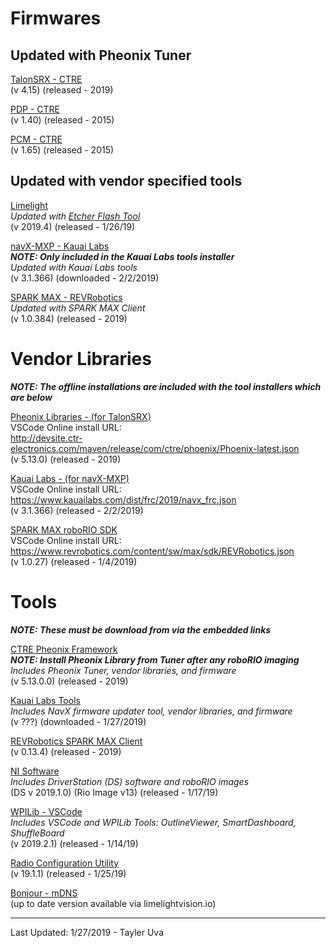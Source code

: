 # Firmwares

## Updated with Pheonix Tuner

[TalonSRX - CTRE](http://www.ctr-electronics.com/control-system/motor-control/talon-srx.html#product_tabs_technical_resources)  
(v 4.15) (released - 2019)

[PDP - CTRE](http://www.ctr-electronics.com/control-system/pdp.html#product_tabs_technical_resources)  
(v 1.40) (released - 2015)

[PCM - CTRE](http://www.ctr-electronics.com/control-system/pcm.html#product_tabs_technical_resources)  
(v 1.65) (released - 2015)

## Updated with vendor specified tools

[Limelight](https://limelightvision.io/pages/downloads)  
*Updated with [Etcher Flash Tool](https://limelightvision.io/pages/downloads)*  
(v 2019.4) (released - 1/26/19)

[navX-MXP - Kauai Labs](https://www.kauailabs.com/support/navx-mxp/kb/faq.php?id=48)  
***NOTE: Only included in the Kauai Labs tools installer***  
*Updated with Kauai Labs tools*  
(v 3.1.366) (downloaded - 2/2/2019)

[SPARK MAX - REVRobotics](http://www.revrobotics.com/sparkmax-software/#spark-max-firmware-updates)  
*Updated with SPARK MAX Client*  
(v 1.0.384) (released - 2019)

# Vendor Libraries

***NOTE: The offline installations are included with the tool installers which are below***

[Pheonix Libraries - (for TalonSRX)](https://phoenix-documentation.readthedocs.io/en/latest/ch05a_CppJava.html#frc-c-java-add-phoenix)  
VSCode Online install URL:  
http://devsite.ctr-electronics.com/maven/release/com/ctre/phoenix/Phoenix-latest.json  
(v 5.13.0) (released - 2019)

[Kauai Labs - (for navX-MXP)](https://pdocs.kauailabs.com/navx-mxp/software/roborio-libraries/java/)  
VSCode Online install URL:  
https://www.kauailabs.com/dist/frc/2019/navx_frc.json   
(v 3.1.366) (released - 2/2/2019)

[SPARK MAX roboRIO SDK](http://www.revrobotics.com/sparkmax-software/#java-api)  
VSCode Online install URL:  
https://www.revrobotics.com/content/sw/max/sdk/REVRobotics.json   
(v 1.0.27) (released - 1/4/2019)

# Tools

***NOTE: These must be download from via the embedded links***

[CTRE Pheonix Framework](http://www.ctr-electronics.com/hro.html#product_tabs_technical_resources)  
***NOTE: Install Pheonix Library from Tuner after any roboRIO imaging***  
*Includes Pheonix Tuner, vendor libraries, and firmware*  
(v 5.13.0.0) (released - 2019)

[Kauai Labs Tools](https://www.kauailabs.com/support/navx-mxp/kb/faq.php?id=48)  
*Includes NavX firmware updater tool, vendor libraries, and firmware*  
(v ???) (downloaded - 1/27/2019)

[REVRobotics SPARK MAX Client](http://www.revrobotics.com/sparkmax-software/#spark-max-client-application)  
(v 0.13.4) (released - 2019)

[NI Software](http://wpilib.screenstepslive.com/s/currentCS/m/getting_started/l/1004055-installing-the-frc-update-suite-all-languages)  
*Includes DriverStation (DS) software and roboRIO images*  
(DS v 2019.1.0) (Rio Image v13) (released - 1/17/19)

[WPILib - VSCode](https://github.com/wpilibsuite/allwpilib/releases)  
*Includes VSCode and WPILib Tools: OutlineViewer, SmartDashboard, ShuffleBoard*  
(v 2019.2.1) (released - 1/14/19)

[Radio Configuration Utility](http://wpilib.screenstepslive.com/s/currentCS/m/getting_started/l/144986-programming-your-radio)  
(v 19.1.1) (released - 1/25/19)

[Bonjour - mDNS](https://limelightvision.io/pages/downloads)  
(up to date version available via limelightvision.io)

---
Last Updated: 1/27/2019 - Tayler Uva
